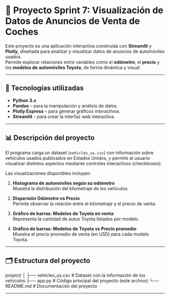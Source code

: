 
# 🚗 Proyecto Sprint 7: Visualización de Datos de Anuncios de Venta de Coches

Este proyecto es una aplicación interactiva construida con **Streamlit** y **Plotly**, diseñada para analizar y visualizar datos de anuncios de automóviles usados.  
Permite explorar relaciones entre variables como el **odómetro**, el **precio** y los **modelos de automóviles Toyota**, de forma dinámica y visual.

---

## 🧩 Tecnologías utilizadas

- **Python 3.x**
- **Pandas** – para la manipulación y análisis de datos.
- **Plotly Express** – para generar gráficos interactivos.
- **Streamlit** – para crear la interfaz web interactiva.

---

## 📊 Descripción del proyecto

El programa carga un dataset (`vehicles_us.csv`) con información sobre vehículos usados publicados en Estados Unidos, y permite al usuario visualizar distintos aspectos mediante controles interactivos (checkboxes).

Las visualizaciones disponibles incluyen:

1. **Histograma de automóviles según su odómetro**  
   Muestra la distribución del kilometraje de los vehículos.

2. **Dispersión Odómetro vs Precio**  
   Permite observar la relación entre el kilometraje y el precio de venta.

3. **Gráfico de barras: Modelos de Toyota en venta**  
   Representa la cantidad de autos Toyota listados por modelo.

4. **Gráfico de barras: Modelos de Toyota vs Precio promedio**  
   Muestra el precio promedio de venta (en USD) para cada modelo Toyota.

---

## 🗂️ Estructura del proyecto

project/
│
├── vehicles_us.csv # Dataset con la información de los vehículos
├── app.py # Código principal del proyecto (este archivo)
└── README.md # Documentación del proyecto


---



